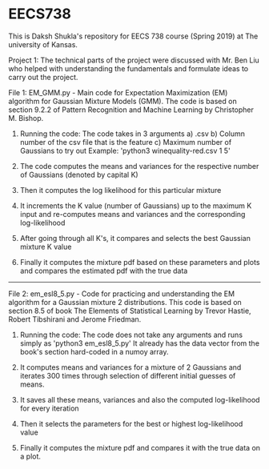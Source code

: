 # EECS738
This is Daksh Shukla's repository for EECS 738 course (Spring 2019) at The university of Kansas.

Project 1:
The technical parts of the project were discussed with Mr. Ben Liu who helped with understanding the fundamentals and formulate ideas to carry out the project.

File 1: EM_GMM.py - Main code for Expectation Maximization (EM) algorithm for Gaussian Mixture Models (GMM).
The code is based on section 9.2.2 of Pattern Recognition and Machine Learning by Christopher M. Bishop.

1. Running the code: The code takes in 3 arguments
	a) <filename>.csv
	b) Column number of the csv file that is the feature
	c) Maximum number of Gaussians to try out
Example: 'python3 winequality-red.csv 1 5'

2. The code computes the means and variances for the respective number of Gaussians (denoted by capital K)

3. Then it computes the log likelihood for this particular mixture

4. It increments the K value (number of Gaussians) up to the maximum K input and re-computes means and variances and the corresponding log-likelihood

5. After going through all K's, it compares and selects the best Gaussian mixture K value

6. Finally it computes the mixture pdf based on these parameters and plots and compares the estimated pdf with the true data

-------------------------------------------------------------------------------------------------------------------------------------------------------

File 2: em_esl8_5.py - Code for practicing and understanding the EM algorithm for a Gaussian mixture 2 distributions.
This code is based on section 8.5 of book The Elements of Statistical Learning by Trevor Hastie, Robert Tibshirani and Jerome Friedman.

1. Running the code: The code does not take any arguments and runs simply as 'python3 em_esl8_5.py'
It already has the data vector from the book's section hard-coded in a numoy array.

2. It computes means and variances for a mixture of 2 Gaussians and iterates 300 times through selection of
different initial guesses of means.

3. It saves all these means, variances and also the computed log-likelihood for every iteration

4. Then it selects the parameters for the best or highest log-likelihood value

5. Finally it computes the mixture pdf and compares it with the true data on a plot.